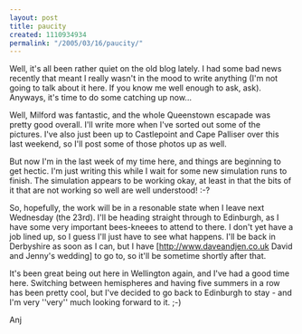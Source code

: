 ```yaml
---
layout: post
title: paucity
created: 1110934934
permalink: "/2005/03/16/paucity/"
---
```

Well, it's all been rather quiet on the old blog lately.  I had some bad news recently that meant I really wasn't in the mood to write anything (I'm not going to talk about it here.  If you know me well enough to ask, ask).  Anyways, it's time to do some catching up now...
<!--break-->
Well, Milford was fantastic, and the whole Queenstown escapade was pretty good overall.  I'll write more when I've sorted out some of the pictures.  I've also just been up to Castlepoint and Cape Palliser over this last weekend, so I'll post some of those photos up as well.

But now I'm in the last week of my time here, and things are beginning to get hectic.  I'm just writing this while I wait for some new simulation runs to finish.  The simulation appears to be working okay, at least in that the bits of it that are not working so well are well understood!  :-?

So, hopefully, the work will be in a resonable state when I leave next Wednesday (the 23rd).  I'll be heading straight through to Edinburgh, as I have some very important bees-kneees to attend to there.  I don't yet have a job lined up, so I guess I'll just have to see what happens.  I'll be back in Derbyshire as soon as I can, but I have [http://www.daveandjen.co.uk David and Jenny's wedding] to go to, so it'll be sometime shortly after that.

It's been great being out here in Wellington again, and I've had a good time here.  Switching between hemispheres and having five summers in a row has been pretty cool, but I've decided to go back to Edinburgh to stay - and I'm very ''very'' much looking forward to it. ;-)

Anj 
